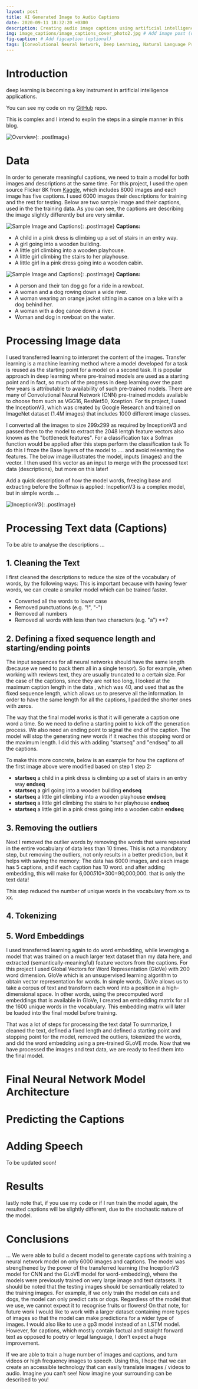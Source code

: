 ```yaml
---
layout: post
title: AI Generated Image to Audio Captions
date: 2020-09-11 18:32:20 +0300
description: Creating audio image captions using artificial intelligence.
img: image_captions/image_captions_cover_photo2.jpg # Add image post (optional)
fig-caption: # Add figcaption (optional)
tags: [Convolutional Neural Network, Deep Learning, Natural Language Processing, CNN, RNN, LSTM, NLP]
---
```

# Introduction
deep learning is becoming a key instrument in artificial intelligence applications.

You can see my code on my [GitHub](https://github.com/maryam4420/Predicting-Startup-Success) repo. 

This is complex and I intend to explin the steps in a simple manner in this blog.

![Overview](../assets/img/image_captions/Itro_Pic.jpg){: .postImage}
# Data 

In order to generate meaningful captions, we need to train a model for both images and descriptions at the same time. For this project, I used the open source Flicker 8K from [Kaggle](https://www.kaggle.com/shadabhussain/flickr8k), which includes 8000 images and each image has five captions. I used 6000 images their descriptions for training and the rest for testing. Below are two sample image and their captions, used in the the training data. As you can see, the captions are describing the image slightly differently but are very similar. 

![Sample Image and Captions](../assets/img/image_captions/Sample_Img&Caption1.jpg){: .postImage}
**Captions:**
- A child in a pink dress is climbing up a set of stairs in an entry way.
- A girl going into a wooden building.
- A little girl climbing into a wooden playhouse.
- A little girl climbing the stairs to her playhouse.
- A little girl in a pink dress going into a wooden cabin.

![Sample Image and Captions](../assets/img/image_captions/Sample_Img&Caption2.jpg){: .postImage}
**Captions:**

- A person and their tan dog go for a ride in a rowboat.
- A woman and a dog rowing down a wide river.
- A woman wearing an orange jacket sitting in a canoe on a lake with a dog behind her.
- A woman with a dog canoe down a river.
- Woman and dog in rowboat on the water.

# Processing Image data
I used transferred learning to interpret the content of the images. Transfer learning is a machine learning method where a model developed for a task is reused as the starting point for a model on a second task. It is popular approach in deep learning where pre-trained models are used as a starting point and in fact, so much of the progress in deep learning over the past few years is attributable to availability of such pre-trained models. There are many of Convolutional Neural Network (CNN) pre-trained models available to choose from such as VGG16, ResNet50, Xception. For tis project, I used the InceptionV3, which was created by Google Research and trained on ImageNet dataset (1.4M images) that includes 1000 different image classes.

I converted all the images to size 299x299 as required by InceptionV3 and passed them to the model to extract the 2048 lentgh feature vectors also known as the "bottleneck features". For a classification tax a Sofmax function would be applied after this steps perform the classification task To do this I froze the Base layers of the model to .... and avoid relearning the features. The below image illustrates the model, inputs (images) and the vector. I then used this vector as an input to merge with the processed text data (descriptions), but more on this later!

Add a quick description of how the model words, freezing base and extracting before the Softmax is applied: IncpetionV3 is a complex model, but in simple words ...

![InceptionV3](../assets/img/image_captions/InceptionV3.jpg){: .postImage}

# Processing Text data (Captions)
To be able to analyse the descriptions ...

## 1. Cleaning the Text
I first cleaned the descriptions to reduce the size of the vocabulary of words, by the following ways: This is important because with having fewer words, we can create a smaller model which can be trained faster.
- Converted all the words to lower case
- Removed punctuations (e.g. "!", "-")
- Removed all numbers 
- Removed all words with less than two characters (e.g. "a")  **?

## 2. Defining a fixed sequence length and starting/ending points
The input sequences for all neural networks should have the same length (because we need to pack them all in a single tensor). So for example, when working with reviews text, they are usually truncated to a certain size. For the case of the captions, since they are not too long, I looked at the maximum caption length in the data , which was 40, and used that as the fixed sequence length, which allows us to preserve all the information. In order to have the same length for all the captions, I padded the shorter ones with zeros. 

The way that the final model works is that it will generate a caption one word a time. So we need to define a starting point to kick off the generation process. We also need an ending point to signal the end of the caption. The model will stop the generating new words if it reaches this stopping word or the maximum length. I did this with adding "startseq" and "endseq" to all the captions.

To make this more concrete, below is an example for how the captions of the first image above were modified based on step 1 step 2:

- **startseq** a child in a pink dress is climbing up a set of stairs in an entry way **endseq** 
- **startseq** a girl going into a wooden building **endseq** 
- **startseq** a little girl climbing into a wooden playhouse **endseq** 
- **startseq** a little girl climbing the stairs to her playhouse **endseq** 
- **startseq** a little girl in a pink dress going into a wooden cabin **endseq** 

## 3. Removing the outliers

Next I removed the outlier words by removing the words that were repeated in the entire vocabulary of data less than 10 times. This is not a mandatory step, but removing the outliers, not only results in a better prediction, but it helps with saving the memory: The data has 6000 images, and each image has 5 captions, and if each caption has 10 word. and after adding embedding, this will make for 6,000*5*10*300=90,000,000. that is only the text data!

This step reduced the number of unique words in the vocabulary from xx to xx.

## 4. Tokenizing

## 5. Word Embeddings 

I used transferred learning again to do word embedding, while leveraging a model that was trained on a much larger text dataset than my data here, and extracted (semantically-meaningful) feature vectors from the captions. For this project I used Global Vectors for Word Representation (GloVe) with 200 word dimension. GloVe which is an unsupervised learning algorithm to obtain vector representation for words. In simple words, GloVe allows us to take a corpus of text and transform each word into a position in a high-dimensional space. In other words, using the precomputed word embeddings that is available in GloVe, I created an embedding matrix for all the 1600 unique words in the vocabulary. This embedding matrix will later be loaded into the final model before training.

That was a lot of steps for processing the text data! To summarize, I cleaned the text, defined a fixed length and defined a starting point and stopping point for the model, removed the outliers, tokenized the words, and did the word embedding using a pre-trained GLoVE mode. Now that we have processed the images and text data, we are ready to feed them into the final model.

# Final Neural Network Model Architecture 

# Predicting the Captions

# Adding Speech

To be updated soon!

# Results

lastly note that, if you use my code or if I run train the model again, the resulted captions will be slightly different, due to the stochastic nature of the model.
# Conclusions 
...
We were able to build a decent model to generate captions with training a neural network model on only 6000 images and captions. The model was strengthened by the power of the transferred learning (the InceptionV3 model for CNN and the GLoVE model for word-embedding), where the models were previously trained on very large image and text datasets. It should be noted that the testing images should be semantically related to the training images. For example, if we only train the model on cats and dogs, the model can only predict cats or dogs. Regardless of the model that we use, we cannot expect it to recognise fruits or flowers! On that note, for future work I would like to work with a larger dataset containing more types of images so that the model can make predictions for a wider type of images. I would also like to use a gp3 model instead of an LSTM model. However, for captions, which mostly contain factual and straight forward text as opposed to poetry or legal language, I don't expect a huge improvement. 

If we are able to train a huge number of images and captions, and turn videos or high frequency images to speech. Using this, I hope that we can create an accessible technology that can easily translate images / videos to audio. Imagine you can't see! Now imagine your surrounding can be described to you!




